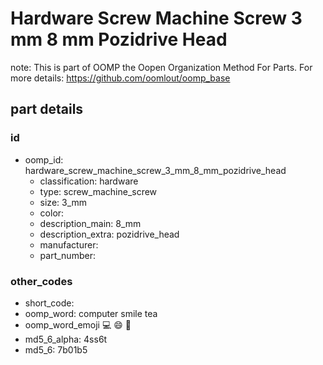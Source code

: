 # Hardware Screw Machine Screw 3 mm 8 mm Pozidrive Head  

note: This is part of OOMP the Oopen Organization Method For Parts. For more details: https://github.com/oomlout/oomp_base

##  part details





### id
* oomp_id: hardware_screw_machine_screw_3_mm_8_mm_pozidrive_head
  * classification: hardware
  * type: screw_machine_screw
  * size: 3_mm
  * color: 
  * description_main: 8_mm
  * description_extra: pozidrive_head
  * manufacturer: 
  * part_number: 

### other_codes
* short_code: 
* oomp_word: computer smile tea
* oomp_word_emoji :computer: :smile: :tea:
* md5_6_alpha: 4ss6t
* md5_6: 7b01b5